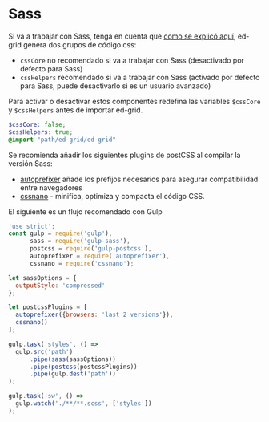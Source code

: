 # Sass
Si va a trabajar con Sass, tenga en cuenta que [como se explicó aquí](css.html), ed-grid genera dos grupos de código css:
* `cssCore` no recomendado si va a trabajar con Sass (desactivado por defecto para Sass)
* `cssHelpers` recomendado si va a trabajar con Sass (activado por defecto para Sass, puede desactivarlo si es un usuario avanzado)

Para activar o desactivar estos componentes redefina las variables `$cssCore` y `$cssHelpers` antes de importar ed-grid.

```scss
$cssCore: false;
$cssHelpers: true;
@import "path/ed-grid/ed-grid"
```

Se recomienda añadir los siguientes plugins de postCSS al compilar la versión Sass:
- <a href="http://autoprefixer.github.io/" target="_blank">autoprefixer</a> añade los prefijos necesarios para asegurar compatibilidad entre navegadores
- <a href="http://cssnano.co/" target="_blank">cssnano</a> - minifica, optimiza y compacta el código CSS.

El siguiente es un flujo recomendado con Gulp

```JavaScript
'use strict';
const gulp = require('gulp'),
      sass = require('gulp-sass'),
      postcss = require('gulp-postcss'),
      autoprefixer = require('autoprefixer'),
      cssnano = require('cssnano');

let sassOptions = {
  outputStyle: 'compressed'
};

let postcssPlugins = [
  autoprefixer({browsers: 'last 2 versions'}),
  cssnano()
];

gulp.task('styles', () =>
  gulp.src('path')
      .pipe(sass(sassOptions))
      .pipe(postcss(postcssPlugins))
      .pipe(gulp.dest('path'))
);

gulp.task('sw', () =>
  gulp.watch('./**/**.scss', ['styles'])
);
```
